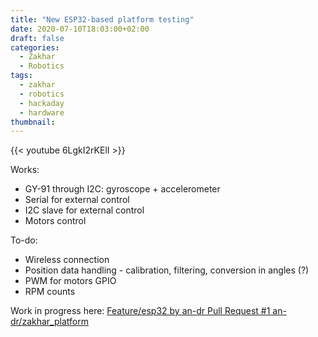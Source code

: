 ```yaml
---
title: "New ESP32-based platform testing"
date: 2020-07-10T18:03:00+02:00
draft: false
categories:
  - Zakhar
  - Robotics
tags:
  - zakhar
  - robotics
  - hackaday
  - hardware
thumbnail:
---
```


{{< youtube 6LgkI2rKElI >}}

Works:

* GY-91 through I2C: gyroscope + accelerometer
* Serial for external control
* I2C slave for external control
* Motors control

<!--more-->

To-do:

* Wireless connection
* Position data handling - calibration, filtering, conversion in angles (?)
* PWM for motors GPIO
* RPM counts

Work in progress here: [Feature/esp32 by an-dr   Pull Request #1   an-dr/zakhar_platform](https://github.com/an-dr/zakhar_platform/pull/1)
